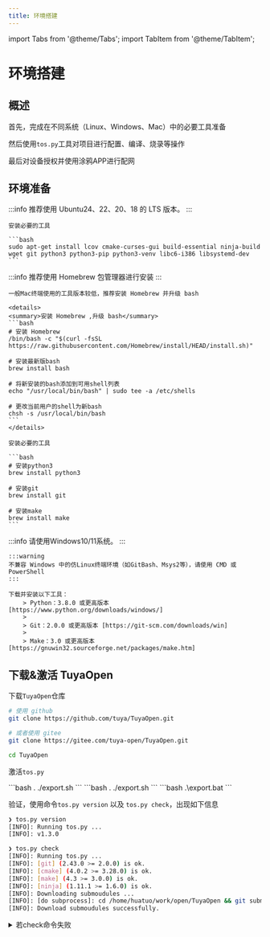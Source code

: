 ```yaml
---
title: 环境搭建
---
```


import Tabs from '@theme/Tabs';
import TabItem from '@theme/TabItem';

# 环境搭建

## 概述

首先，完成在不同系统（Linux、Windows、Mac）中的必要工具准备

然后使用`tos.py`工具对项目进行配置、编译、烧录等操作

最后对设备授权并使用涂鸦APP进行配网

## 环境准备

<Tabs>
  <TabItem value="Linux" label="🐧 Ubuntu and Debian" default>
    :::info
    推荐使用 Ubuntu24、22、20、18 的 LTS 版本。
    :::

    安装必要的工具

    ```bash
    sudo apt-get install lcov cmake-curses-gui build-essential ninja-build wget git python3 python3-pip python3-venv libc6-i386 libsystemd-dev
    ```
  </TabItem>
  <TabItem value="Mac" label="⌘ Mac" default>
    :::info
    推荐使用 Homebrew 包管理器进行安装
    :::

    一般Mac终端使用的工具版本较低，推荐安装 Homebrew 并升级 bash 

    <details>
    <summary>安装 Homebrew ,升级 bash</summary>
    ```bash
    # 安装 Homebrew
    /bin/bash -c "$(curl -fsSL https://raw.githubusercontent.com/Homebrew/install/HEAD/install.sh)"

    # 安装最新版bash
    brew install bash

    # 将新安装的bash添加到可用shell列表
    echo "/usr/local/bin/bash" | sudo tee -a /etc/shells

    # 更改当前用户的shell为新bash
    chsh -s /usr/local/bin/bash
    ```
    </details>

    安装必要的工具

    ```bash
    # 安装python3
    brew install python3

    # 安装git
    brew install git

    # 安装make
    brew install make
    ```
  </TabItem>
  <TabItem value="Windows" label="🖥️ Windows">
    :::info
    请使用Windows10/11系统。
    :::

    :::warning
    不兼容 Windows 中的仿Linux终端环境（如GitBash、Msys2等），请使用 CMD 或 PowerShell
    :::

    下载并安装以下工具：
        > Python：3.8.0 或更高版本 [https://www.python.org/downloads/windows/]
        >
        > Git：2.0.0 或更高版本 [https://git-scm.com/downloads/win]
        >
        > Make：3.0 或更高版本 [https://gnuwin32.sourceforge.net/packages/make.htm]
  </TabItem>
</Tabs>

## 下载&激活 TuyaOpen

下载`TuyaOpen`仓库

```bash
# 使用 github
git clone https://github.com/tuya/TuyaOpen.git

# 或者使用 gitee
git clone https://gitee.com/tuya-open/TuyaOpen.git

cd TuyaOpen
```

激活`tos.py`

<Tabs>
  <TabItem value="Linux" label="🐧 Linux" default>
    ```bash
    . ./export.sh
    ```
  </TabItem>
  <TabItem value="Mac" label="⌘ Mac" default>
    ```bash
    . ./export.sh
    ```
  </TabItem>
  <TabItem value="Windows" label="🖥️ Windows">
    ```bash
    .\export.bat
    ```
  </TabItem>
</Tabs>

验证，使用命令`tos.py version` 以及 `tos.py check`，出现如下信息

```bash
❯ tos.py version
[INFO]: Running tos.py ...
[INFO]: v1.3.0

❯ tos.py check
[INFO]: Running tos.py ...
[INFO]: [git] (2.43.0 >= 2.0.0) is ok.
[INFO]: [cmake] (4.0.2 >= 3.28.0) is ok.
[INFO]: [make] (4.3 >= 3.0.0) is ok.
[INFO]: [ninja] (1.11.1 >= 1.6.0) is ok.
[INFO]: Downloading submoudules ...
[INFO]: [do subprocess]: cd /home/huatuo/work/open/TuyaOpen && git submodule update --init
[INFO]: Download submoudules successfully.
```

<details>
<summary>若check命令失败</summary>
```bash
# 工具校验不合格，请安装或升级对应工具

# submodules下载失败，手动执行git命令
git submodule update --init
```
</details>

使用如下命令退出激活`tos.py`

<Tabs>
  <TabItem value="Linux" label="🐧 Linux" default>
    ```bash
    deactivate
    ```
  </TabItem>
  <TabItem value="Mac" label="⌘ Mac" default>
    ```bash
    deactivate
    ```
  </TabItem>
  <TabItem value="Windows" label="🖥️ Windows">
    ```bash
    exit
    ```
  </TabItem>
</Tabs>

关于`tos.py`更详细的说明方法，可使用命令`tos.py --help`进行查看

或查看[tos.py工具使用](https://tuyaopen.ai)

## 项目操作

### 选择项目

TuyaOpen 中，可编译项目可在`apps`、`example`中进行选择

这里以`switch_demo`为例

进入项目目录

```bash
cd apps/tuya_cloud/switch_demo
```

### 配置项目

使用命令`tos.py config choice`，对项目进行配置

该命令会提供已经验证过的配置选项，用户可根据自己的硬件设备进行选择

```bash
❯ tos.py config choice
[INFO]: Running tos.py ...
[INFO]: Fullclean success.
--------------------
1. LN882H.config
2. EWT103-W15.config
3. Ubuntu.config
4. ESP32-C3.config
5. ESP32-S3.config
6. ESP32.config
7. T3.config
8. T5AI.config
9. T2.config
10. BK7231X.config
--------------------
Input "q" to exit.
Choice config file:
```

这里以涂鸦T5系列开发板为例，选择`T5AI.config`

### 编译产物

编译项目，使用命令`tos.py build`

```bash
❯ tos.py build
...
[INFO]: ******************************
[INFO]: /xxx/TuyaOpen/apps/tuya_cloud/switch_demo/.build/bin/switch_demo_QIO_1.0.0.bin
[INFO]: ******************************
[INFO]: ******* Build Success ********
[INFO]: ******************************

```

### 清理产物

清理编译缓存，使用命令`tos.py clen` 或 `tos.py clean -f`（深度清理）

```bash
❯ tos.py clean -f
[INFO]: Running tos.py ...
[INFO]: Fullclean success.
```

## 烧录、日志和授权

### 烧录

将设备与PC连接，若使用虚拟机，请将串口映射到虚拟机中

:::tip
对于 Linux / Mac 用户，需要开启串口使用权限，执行命令

`sudo usermod -aG dialout $USER`

并重启系统
:::

烧录固件，使用命令`tos.py flash`，并选择烧录口

若有多个串口可以依次尝试

```bash
❯ tos.py flash
[INFO]: Run Tuya Uart Tool.
[INFO]: Use default baudrate: [921600]
[INFO]: Use default start address: [0x00]
--------------------
1. /dev/ttyACM1
2. /dev/ttyACM0
--------------------
Select serial port: 2
[INFO]: Waiting Reset ...
[INFO]: unprotect flash OK.
[INFO]: sync baudrate 921600 success
Erasing: ━━━━━━━━━━━━━━━━━━━━━━━━━━━━━━━━━━━━━━━━ 100% 5 bytes/s   0:00:07 / 0:00:00
[INFO]: Erase flash success
Writing: ━━━━━━━━━━━━━━━━━━━━━━━━━━━━━━━━━━━━━━━╸ 100% 12 bytes/s ⠸ 0:00:38 / 0:00:01
[INFO]: Write flash success
[INFO]: CRC check success
[INFO]: Reboot done
[INFO]: Flash write success.
```

<details>
<summary>若出现`Port [xxx] may be busy`提示</summary>

可等待1分钟左右，再次尝试

对于不同的虚拟机和串口芯片，映射过程所需时间不同
</details>

### 日志

查看日志，使用命令`tos.py monitor`，并选择日志口

若想查看完整日志，可在命令后，手动复位设备

```bash
❯ tos.py monitor
[INFO]: Run Tuya Uart Tool.
--------------------
1. /dev/ttyACM1
2. /dev/ttyACM0
--------------------
Select serial port: 1
[INFO]: Open Monitor. (Quit: Ctrl+c)
[01-01 00:03:25 ty D][tuya_health.c:75] feed watchdog
[01-01 00:03:35 ty D][tuya_health.c:75] feed watchdog
[01-01 00:03:45 ty D][tuya_health.c:75] feed watchdog
[01-01 00:03:55 ty D][tuya_health.c:75] feed watchdog
```

退出日志查看，按键`Ctrl+c`，并回车

```bash
^C[INFO]: Press "Entry" ...

[INFO]: Monitor exit.
```

### 授权

关于授权码的概念请查看[授权码说明](https://tuyaopen.ai)

提供两种授权方式

1. 授权命令

    使用命令`tos.py monitor -b 115200`

    :::tip
    这里选择烧录时使用的串口号
    :::

    输入交互命令，`auth`，回车

    得到如下信息

    ```bash
    [INFO]: Run Tuya Uart Tool.
    --------------------
    1. /dev/ttyACM1
    2. /dev/ttyACM0
    --------------------
    Select serial port: 2
    [INFO]: Open Monitor. (Quit: Ctrl+c)
    auth
    auth
    Use like: auth uuidxxxxxxxxxxxxxxxx keyxxxxxxxxxxxxxxxxxxxxxxxxxxxxx
    tuya>
    ```

    根据提示使用`auth`，写入`uuid`和`authkey`

    ```bash
    tuya>
    auth uuid9f6a6xxxxxxxxxxx cGuDnU2YxjHJldjxxxxxxxxxxxxxxxxx
    auth uuid9f6a6xxxxxxxxxxx cGuDnU2YxjHJldjxxxxxxxxxxxxxxxxx
    Authorization write succeeds.
    ```

    若设备不支持，授权命令，方法2配置授权信息

1. 修改头文件

    在项目路径中找到`tuya_config.h`文件

    所选的项目不同，文件所在目录可能有差异，`src` 或 `include`

    修改文件中授权信息的配置，如

    ```c++
    #define TUYA_OPENSDK_UUID      "uuidxxxxxxxxxxxxxxxx"                    // Please change the correct uuid
    #define TUYA_OPENSDK_AUTHKEY   "keyxxxxxxxxxxxxxxxxxxxxxxxxxxxxx"        // Please change the correct authkey
    ```

    重新编译、烧录，启动设备

## 设备配网

[设备配网指导](./device-network-configuration.md)

## 常见问题

- 使用Mac系统进行烧录总是失败

    参考[MAC安装CH34X](https://tuyaopen.ai)